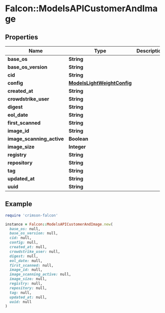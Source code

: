 # Falcon::ModelsAPICustomerAndImage

## Properties

| Name | Type | Description | Notes |
| ---- | ---- | ----------- | ----- |
| **base_os** | **String** |  |  |
| **base_os_version** | **String** |  |  |
| **cid** | **String** |  |  |
| **config** | [**ModelsLightWeightConfig**](ModelsLightWeightConfig.md) |  | [optional] |
| **created_at** | **String** |  |  |
| **crowdstrike_user** | **String** |  |  |
| **digest** | **String** |  |  |
| **eol_date** | **String** |  |  |
| **first_scanned** | **String** |  |  |
| **image_id** | **String** |  |  |
| **image_scanning_active** | **Boolean** |  |  |
| **image_size** | **Integer** |  |  |
| **registry** | **String** |  |  |
| **repository** | **String** |  |  |
| **tag** | **String** |  |  |
| **updated_at** | **String** |  |  |
| **uuid** | **String** |  |  |

## Example

```ruby
require 'crimson-falcon'

instance = Falcon::ModelsAPICustomerAndImage.new(
  base_os: null,
  base_os_version: null,
  cid: null,
  config: null,
  created_at: null,
  crowdstrike_user: null,
  digest: null,
  eol_date: null,
  first_scanned: null,
  image_id: null,
  image_scanning_active: null,
  image_size: null,
  registry: null,
  repository: null,
  tag: null,
  updated_at: null,
  uuid: null
)
```

